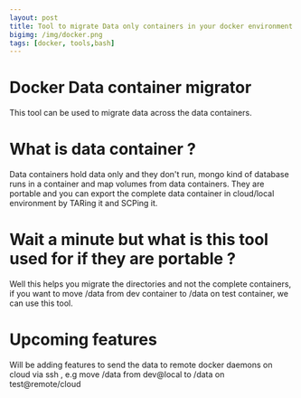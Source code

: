 ```yaml
---
layout: post
title: Tool to migrate Data only containers in your docker environment 
bigimg: /img/docker.png
tags: [docker, tools,bash]
---
```


Docker Data container migrator 
==============================
This tool can be used to migrate data across the data containers.

What is data container ?
=======================
Data containers hold data only and they don't run, mongo kind of database runs in a container and map volumes from data containers.
They are portable and you can export the complete data container in cloud/local environment by TARing it and SCPing it.

Wait a minute but what is this tool used for if they are portable ?
========================
Well this helps you migrate the directories and not the complete containers, if you want to move /data from dev container to /data 
on test container, we can use this tool.

Upcoming features
===================
Will be adding features to send the data to remote docker daemons on cloud via ssh , e.g move /data from dev@local to /data on 
test@remote/cloud



